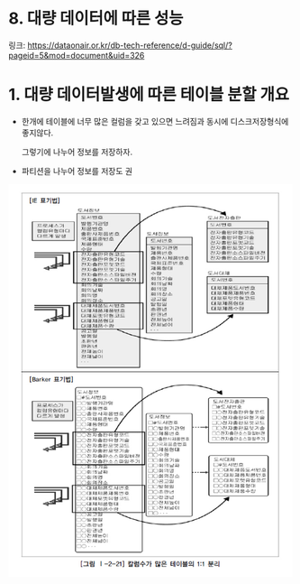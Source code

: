 # 8. 대량 데이터에 따른 성능

링크: https://dataonair.or.kr/db-tech-reference/d-guide/sql/?pageid=5&mod=document&uid=326

# **1. 대량 데이터발생에 따른 테이블 분할 개요**

- 한개에 테이블에 너무 많은 컬럼을 갖고 있으면 느려짐과 동시에 디스크저장형식에 좋지않다.
    
    그렇기에 나누어 정보를 저장하자.
    
- 파티션을 나누어 정보를 저장도 권

![Untitled](img/Untitled.png)
